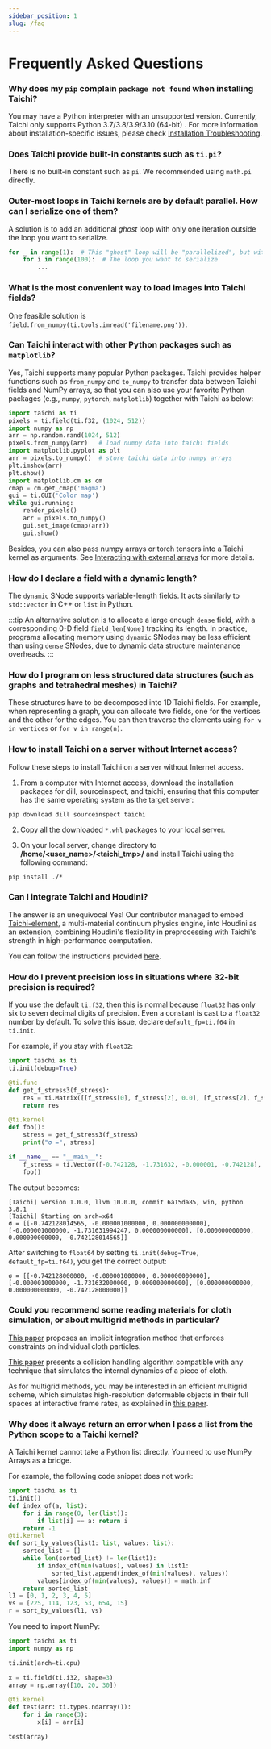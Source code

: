 ```yaml
---
sidebar_position: 1
slug: /faq
---
```

# Frequently Asked Questions

### Why does my `pip` complain `package not found` when installing Taichi?

You may have a Python interpreter with an unsupported version. Currently, Taichi only supports Python 3.7/3.8/3.9/3.10 (64-bit) . For more information about installation-specific issues, please check [Installation Troubleshooting](./install.md).

### Does Taichi provide built-in constants such as `ti.pi`?

There is no built-in constant such as `pi`. We recommended using `math.pi` directly.

### Outer-most loops in Taichi kernels are by default parallel. How can I **serialize** one of them?

A solution is to add an additional *ghost* loop with only one iteration outside the loop you want to serialize.

```python {1}
for _ in range(1):  # This "ghost" loop will be "parallelized", but with only one thread. Therefore, the containing loop below is serialized.
    for i in range(100):  # The loop you want to serialize
        ...
```

### What is the most convenient way to load images into Taichi fields?

One feasible solution is `field.from_numpy(ti.tools.imread('filename.png'))`.

### Can Taichi interact with **other Python packages** such as `matplotlib`?

Yes, Taichi supports many popular Python packages. Taichi provides helper functions such as `from_numpy` and `to_numpy` to transfer data between Taichi fields and NumPy arrays, so that you can also use your favorite Python packages (e.g., `numpy`, `pytorch`, `matplotlib`) together with Taichi as below:

```python
import taichi as ti
pixels = ti.field(ti.f32, (1024, 512))
import numpy as np
arr = np.random.rand(1024, 512)
pixels.from_numpy(arr)   # load numpy data into taichi fields
import matplotlib.pyplot as plt
arr = pixels.to_numpy()  # store taichi data into numpy arrays
plt.imshow(arr)
plt.show()
import matplotlib.cm as cm
cmap = cm.get_cmap('magma')
gui = ti.GUI('Color map')
while gui.running:
    render_pixels()
    arr = pixels.to_numpy()
    gui.set_image(cmap(arr))
    gui.show()
```

Besides, you can also pass numpy arrays or torch tensors into a Taichi kernel as arguments. See [Interacting with external arrays](../basic/external.md) for more details.

### How do I declare a field with a **dynamic length**?

The `dynamic` SNode supports variable-length fields. It acts similarly to `std::vector` in C++ or `list` in Python.

:::tip
An alternative solution is to allocate a large enough `dense` field, with a corresponding 0-D field
`field_len[None]` tracking its length. In practice, programs allocating memory using `dynamic`
SNodes may be less efficient than using `dense` SNodes, due to dynamic data structure
maintenance overheads.
:::

### How do I program on less structured data structures (such as graphs and tetrahedral meshes) in Taichi?

These structures have to be decomposed into 1D Taichi fields. For example, when representing a graph, you can allocate two fields, one for the vertices and the other for the edges. You can then traverse the elements using `for v in vertices` or `for v in range(n)`.

### How to install Taichi on a server without Internet access?

Follow these steps to install Taichi on a server without Internet access.

1. From a computer with Internet access, download the installation packages for dill, sourceinspect, and taichi, ensuring that this computer has the same operating system as the target server:

```plaintext
pip download dill sourceinspect taichi
```

2. Copy all the downloaded `*.whl` packages to your local server.

3. On your local server, change directory to **/home/<user_name>/<taichi_tmp>/** and install Taichi using the following command:

```plaintext
pip install ./*
```

### Can I integrate Taichi and Houdini?

The answer is an unequivocal Yes! Our contributor managed to embed [Taichi-element](https://github.com/taichi-dev/taichi_elements), a multi-material continuum physics engine, into Houdini as an extension, combining Houdini's flexibility in preprocessing with Taichi's strength in high-performance computation.

You can follow the instructions provided [here](https://github.com/taichi-dev/taichi_houdini).

### How do I prevent precision loss in situations where 32-bit precision is required?

If you use the default `ti.f32`, then this is normal because `float32` has only six to seven decimal digits of precision. Even a constant is cast to a `float32` number by default. To solve this issue, declare `default_fp=ti.f64` in `ti.init`.

For example, if you stay with `float32`:

```python
import taichi as ti
ti.init(debug=True)

@ti.func
def get_f_stress3(f_stress):
    res = ti.Matrix([[f_stress[0], f_stress[2], 0.0], [f_stress[2], f_stress[1], 0.0], [0.0, 0.0, f_stress[3]]], ti.f64)
    return res

@ti.kernel
def foo():
    stress = get_f_stress3(f_stress)
    print("σ =", stress)

if __name__ == "__main__":
    f_stress = ti.Vector([-0.742128, -1.731632, -0.000001, -0.742128], ti.f64)
    foo()
```

 The output becomes:

 ```plaintext
 [Taichi] version 1.0.0, llvm 10.0.0, commit 6a15da85, win, python 3.8.1
[Taichi] Starting on arch=x64
σ = [[-0.742128014565, -0.000001000000, 0.000000000000], [-0.000001000000, -1.731631994247, 0.000000000000], [0.000000000000, 0.000000000000, -0.742128014565]]
 ```

After switching to `float64` by setting `ti.init(debug=True, default_fp=ti.f64)`, you get the correct output:

```plaintext
σ = [[-0.742128000000, -0.000001000000, 0.000000000000], [-0.000001000000, -1.731632000000, 0.000000000000], [0.000000000000, 0.000000000000, -0.742128000000]]
 ```

### Could you recommend some reading materials for cloth simulation, or about multigrid methods in particular?

[This paper](https://www.cs.cmu.edu/~baraff/papers/sig98.pdf) proposes an implicit integration method that enforces constraints on individual cloth particles.

[This paper](https://www.cs.ubc.ca/~rbridson/docs/cloth2002.pdf) presents a collision handling algorithm compatible with any technique that simulates the internal dynamics of a piece of cloth.

As for multigrid methods, you may be interested in an efficient multigrid scheme, which simulates high-resolution deformable objects in their full spaces at interactive frame rates, as explained in [this paper](http://tiantianliu.cn/papers/xian2019multigrid/xian2019multigrid.html).

### Why does it always return an error when I pass a list from the Python scope to a Taichi kernel?

A Taichi kernel cannot take a Python list directly. You need to use NumPy Arrays as a bridge.

For example, the following code snippet does not work:

```python
import taichi as ti
ti.init()
def index_of(a, list):
    for i in range(0, len(list)):
        if list[i] == a: return i
    return -1
@ti.kernel
def sort_by_values(list1: list, values: list):
    sorted_list = []
    while len(sorted_list) != len(list1):
        if index_of(min(values), values) in list1:
            sorted_list.append(index_of(min(values), values))
        values[index_of(min(values), values)] = math.inf
    return sorted_list
l1 = [0, 1, 2, 3, 4, 5]
vs = [225, 114, 123, 53, 654, 15]
r = sort_by_values(l1, vs)
 ```

You need to import NumPy:

```python
import taichi as ti
import numpy as np

ti.init(arch=ti.cpu)

x = ti.field(ti.i32, shape=3)
array = np.array([10, 20, 30])

@ti.kernel
def test(arr: ti.types.ndarray()):
    for i in range(3):
        x[i] = arr[i]

test(array)
 ```
